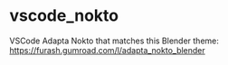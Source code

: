 # vscode_nokto
VSCode Adapta Nokto that matches this Blender theme:
https://furash.gumroad.com/l/adapta_nokto_blender

